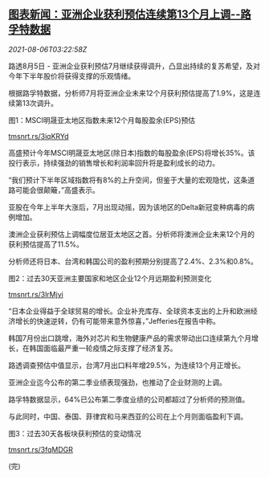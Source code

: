 <!--1628220663000-->
[图表新闻：亚洲企业获利预估连续第13个月上调--路孚特数据](https://cn.reuters.com/article/graphic-asia-business-profit-forecast-08-idCNKBS2F70AA)
------

<div><i>2021-08-06T03:22:58Z</i></div><p>路透8月5日 - 亚洲企业获利预估7月继续获得调升，凸显出持续的复苏希望，及对今年下半年股价将获得支撑的乐观情绪。</p><p>根据路孚特数据，分析师7月将亚洲企业未来12个月获利预估提高了1.9%，这是连续第13次调升。</p><p>图1：MSCI明晟亚太地区指数未来12个月每股盈余(EPS)预估</p><p><a href="https://tmsnrt.rs/3iqKRYd">tmsnrt.rs/3iqKRYd</a></p><p>高盛预计今年MSCI明晟亚太地区(除日本)指数的每股盈余(EPS)将增长35%。该投行表示，持续强劲的销售增长和利润率回升将是盈利成长的动力。</p><p>“我们预计下半年区域指数将有8%的上升空间，但鉴于大量的宏观隐忧，这条道路可能会很颠簸，”高盛表示。</p><p>亚股在今年上半年大涨后，7月出现动摇，因为该地区的Delta新冠变种病毒的病例增加。</p><p>澳洲企业获利预估上调幅度位居亚太地区之首。分析师将澳洲企业未来12个月的获利预估提高了11.5%。</p><p>分析师还将日本、台湾和韩国公司的盈利预期分别提高了2.4%、2.3%和0.8%。</p><p>图2：过去30天亚洲主要国家和地区企业12个月远期盈利预测变化</p><p><a href="https://tmsnrt.rs/3lrMjvi">tmsnrt.rs/3lrMjvi</a></p><p>“日本企业得益于全球贸易的增长。企业补充库存、全球资本支出的上升和欧洲经济增长的快速逆转，仍有可能带来意外惊喜，”Jefferies在报告中称。</p><p>韩国7月份出口跳增，海外对芯片和生物健康产品的需求带动出口连续第九个月增长，在韩国面临最严重一轮疫情之际支撑了经济复苏。</p><p>路透调查预估中值显示，台湾7月出口料年增29.5%，为连续13个月正增长。</p><p>亚洲企业迄今公布的第二季业绩表现强劲，也推动了企业财测的上调。</p><p>路孚特数据显示，64%已公布第二季度业绩的公司都超过了分析师的预测值。</p><p>与此同时，中国、泰国、菲律宾和马来西亚的公司在上个月则面临盈利下调。</p><p>图3：过去30天各板块获利预估的变动情况</p><p><a href="https://tmsnrt.rs/3fqMDGR">tmsnrt.rs/3fqMDGR</a></p><p>(完)</p>
